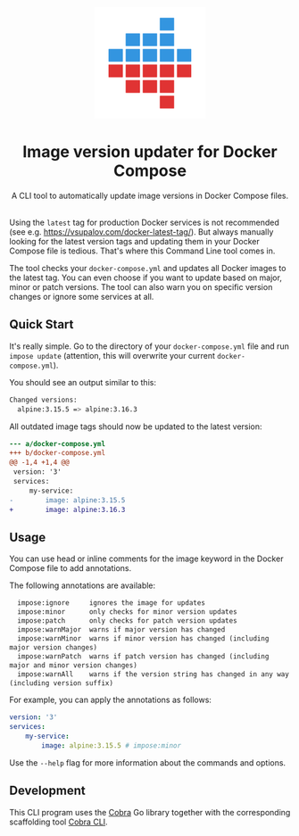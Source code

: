 
<div align="center">
  <img src="./logo.png" width="200" />
  
  # Image version updater for Docker Compose
  
  A CLI tool to automatically update image versions in Docker Compose files.
  <br/><br/>
  
</div>

Using the `latest` tag for production Docker services is not recommended (see e.g. https://vsupalov.com/docker-latest-tag/). But always manually looking for the latest version tags and updating them in your Docker Compose file is tedious. That's where this Command Line tool comes in.

The tool checks your `docker-compose.yml` and updates all Docker images to the latest tag. You can even choose if you want to update based on major, minor or patch versions. The tool can also warn you on specific version changes or ignore some services at all.

## Quick Start

It's really simple. Go to the directory of your `docker-compose.yml` file and run `impose update` (attention, this will overwrite your current `docker-compose.yml`).

You should see an output similar to this:

```sh
Changed versions:
  alpine:3.15.5 => alpine:3.16.3
```

All outdated image tags should now be updated to the latest version:

```diff
--- a/docker-compose.yml
+++ b/docker-compose.yml
@@ -1,4 +1,4 @@
 version: '3'
 services:
     my-service:
-        image: alpine:3.15.5
+        image: alpine:3.16.3
```

## Usage

You can use head or inline comments for the image keyword in the Docker Compose file to add annotations.

The following annotations are available:

```
  impose:ignore     ignores the image for updates
  impose:minor      only checks for minor version updates
  impose:patch      only checks for patch version updates
  impose:warnMajor  warns if major version has changed
  impose:warnMinor  warns if minor version has changed (including major version changes)
  impose:warnPatch  warns if patch version has changed (including major and minor version changes)
  impose:warnAll    warns if the version string has changed in any way (including version suffix)
```

For example, you can apply the annotations as follows:

```yaml
version: '3'
services:
    my-service:
        image: alpine:3.15.5 # impose:minor
```

Use the `--help` flag for more information about the commands and options.

## Development

This CLI program uses the [Cobra](https://github.com/spf13/cobra) Go library together with the corresponding scaffolding tool [Cobra CLI](https://github.com/spf13/cobra-cli).
